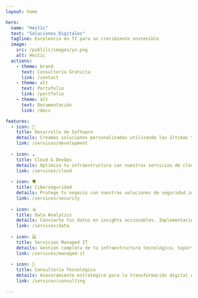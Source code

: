 ```yaml
---
layout: home

hero:
  name: "Heitic"
  text: "Soluciones Digitales"
  tagline: Excelencia en TI para un crecimiento sostenible
  image:
    src: /publilc/images/yo.png
    alt: Heitic
  actions:
    - theme: brand
      text: Consultoría Gratuita
      link: /contact
    - theme: alt
      text: Portafolio
      link: /portfolio
    - theme: alt
      text: Documentación
      link: /docs

features:
  - icon: 🚀
    title: Desarrollo de Software
    details: Creamos soluciones personalizadas utilizando las últimas tecnologías. Especializados en aplicaciones web, móviles y sistemas empresariales.
    link: /services/development
    
  - icon: ☁️
    title: Cloud & DevOps
    details: Optimiza tu infraestructura con nuestros servicios de cloud computing en AWS, Azure y Google Cloud. Implementación de CI/CD y automatización.
    link: /services/cloud
    
  - icon: 🛡️
    title: Ciberseguridad
    details: Protege tu negocio con nuestras soluciones de seguridad integral. Auditorías, pentesting y consultoría en cumplimiento normativo.
    link: /services/security
    
  - icon: 📊
    title: Data Analytics
    details: Convierte tus datos en insights accionables. Implementación de soluciones de Big Data, BI y Machine Learning.
    link: /services/data
    
  - icon: 💻
    title: Servicios Managed IT
    details: Gestión completa de tu infraestructura tecnológica. Soporte 24/7, mantenimiento y monitorización proactiva.
    link: /services/managed-it
    
  - icon: 🎯
    title: Consultoría Tecnológica
    details: Asesoramiento estratégico para la transformación digital de tu empresa. Optimización de procesos y arquitectura de sistemas.
    link: /services/consulting

---
```


<br>
<LogoCarousel />

<TestimonialSlider />

<TechStack />

<WhyChooseUs />

<ContactUs />

<Footer />